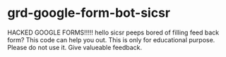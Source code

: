 # grd-google-form-bot-sicsr
HACKED GOOGLE FORMS!!!!! hello sicsr peeps bored of filling feed back form? This code can help you out. This is only for educational purpose. Please do not use it. Give valueable feedback.
